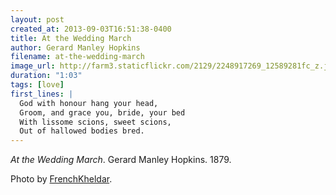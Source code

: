 ```yaml
---
layout: post
created_at: 2013-09-03T16:51:38-0400
title: At the Wedding March
author: Gerard Manley Hopkins
filename: at-the-wedding-march
image_url: http://farm3.staticflickr.com/2129/2248917269_12589281fc_z.jpg?zz=1
duration: "1:03"
tags: [love]
first_lines: |
  God with honour hang your head,
  Groom, and grace you, bride, your bed
  With lissome scions, sweet scions,
  Out of hallowed bodies bred.
---
```


_At the Wedding March_.  Gerard Manley Hopkins.  1879.

Photo by [FrenchKheldar](http://www.flickr.com/photos/frenchkheldar/2248917269/in/photostream/).
